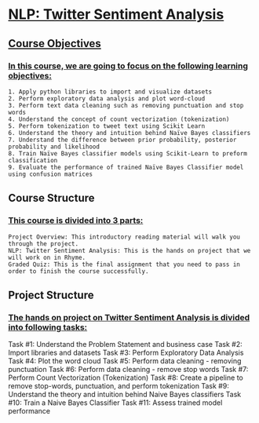 # <u>NLP: Twitter Sentiment Analysis</u>

## <u>Course Objectives</u>

### <u>In this course, we are going to focus on the following learning objectives:</u>

    1. Apply python libraries to import and visualize datasets
    2. Perform exploratory data analysis and plot word-cloud
    3. Perform text data cleaning such as removing punctuation and stop words
    4. Understand the concept of count vectorization (tokenization)
    5. Perform tokenization to tweet text using Scikit Learn
    6. Understand the theory and intuition behind Naïve Bayes classifiers
    7. Understand the difference between prior probability, posterior probability and likelihood
    8. Train Naïve Bayes classifier models using Scikit-Learn to preform classification
    9. Evaluate the performance of trained Naïve Bayes Classifier model using confusion matrices

      
## Course Structure

### <u>This course is divided into 3 parts:</u>

    Project Overview: This introductory reading material will walk you through the project.
    NLP: Twitter Sentiment Analysis: This is the hands on project that we will work on in Rhyme.
    Graded Quiz: This is the final assignment that you need to pass in order to finish the course successfully.

## Project Structure

### <u>The hands on project on Twitter Sentiment Analysis is divided into following tasks: </u>

Task #1: Understand the Problem Statement and business case 
Task #2: Import libraries and datasets
Task #3: Perform Exploratory Data Analysis
Task #4: Plot the word cloud
Task #5: Perform data cleaning - removing punctuation
Task #6: Perform data cleaning - remove stop words
Task #7: Perform Count Vectorization (Tokenization)
Task #8: Create a pipeline to remove stop-words, punctuation, and perform tokenization
Task #9: Understand the theory and intuition behind Naive Bayes classifiers
Task #10: Train a Naive Bayes Classifier
Task #11: Assess trained model performance


